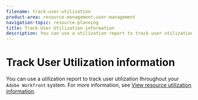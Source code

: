 ```yaml
---
filename: track-user-utilization
product-area: resource-management;user-management
navigation-topic: resource-planning
title: Track User Utilization information
description: You can use a utilization report to track user utilization throughout your Adobe Workfront system. For more information, see View resource utilization information .
---
```


# Track User Utilization information

You can use a utilization report to track user utilization throughout your `Adobe Workfront` system. For more information, see [View resource utilization information](../../resource-mgmt/resource-utilization/view-utilization-information.md).
